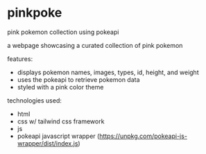 # pinkpoke
pink pokemon collection using pokeapi

a webpage showcasing a curated collection of pink pokemon

features:
- displays pokemon names, images, types, id, height, and weight
- uses the pokeapi to retrieve pokemon data
- styled with a pink color theme

technologies used:
- html
- css w/ tailwind css framework
- js
- pokeapi javascript wrapper (https://unpkg.com/pokeapi-js-wrapper/dist/index.js)
